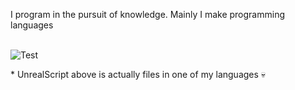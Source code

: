 I program in the pursuit of knowledge. Mainly I make programming languages
<br><br>

![Test](https://github-readme-stats.vercel.app/api/top-langs/?username=jansheikkinen&langs_count=10&hide=html,css,makefile&theme=dark&layout=compact)

\* UnrealScript above is actually files in one of my languages :skull:
